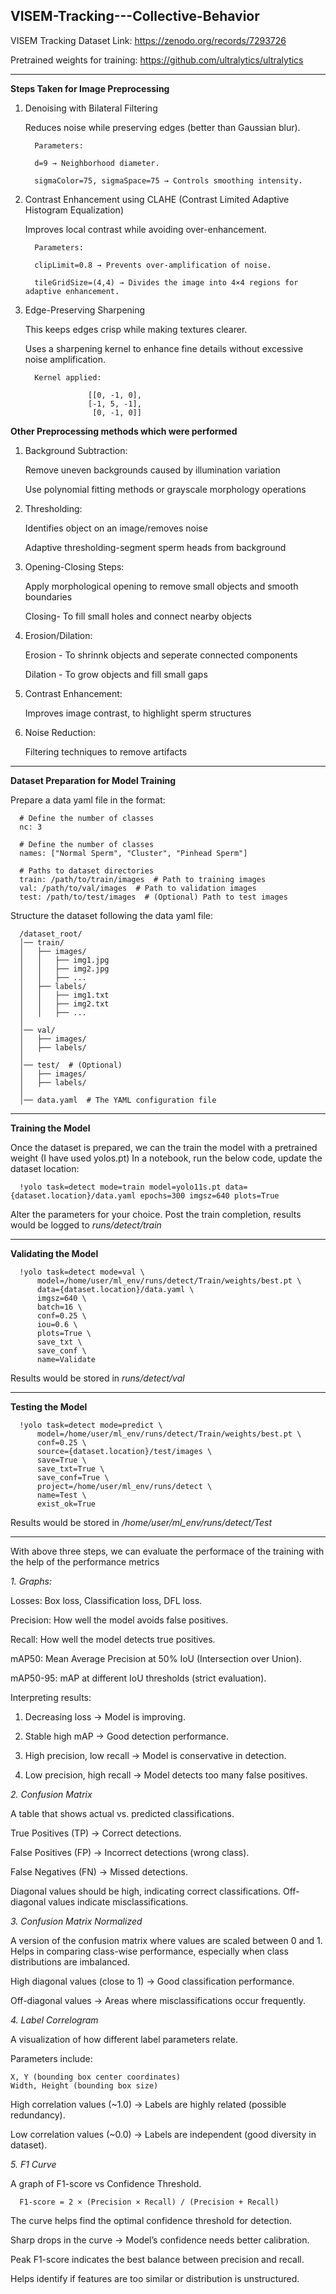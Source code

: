 ## VISEM-Tracking---Collective-Behavior

VISEM Tracking Dataset Link: https://zenodo.org/records/7293726

Pretrained weights for training: https://github.com/ultralytics/ultralytics

--------------------------------------------------------------------------------------------------------------------------------------------------------------------------------------------
**Steps Taken for Image Preprocessing**

1. Denoising with Bilateral Filtering

   Reduces noise while preserving edges (better than Gaussian blur).

         Parameters:

         d=9 → Neighborhood diameter.

         sigmaColor=75, sigmaSpace=75 → Controls smoothing intensity.

3. Contrast Enhancement using CLAHE (Contrast Limited Adaptive Histogram Equalization)

   Improves local contrast while avoiding over-enhancement.

         Parameters:

         clipLimit=0.8 → Prevents over-amplification of noise.
   
         tileGridSize=(4,4) → Divides the image into 4×4 regions for adaptive enhancement.

5. Edge-Preserving Sharpening

   This keeps edges crisp while making textures clearer.

   Uses a sharpening kernel to enhance fine details without excessive noise amplification.

         Kernel applied:
   
                     [[0, -1, 0], 
                     [-1, 5, -1], 
                      [0, -1, 0]]

**Other Preprocessing methods which were performed**
1. Background Subtraction:

   Remove uneven backgrounds caused by illumination variation

   Use polynomial fitting methods or grayscale morphology operations
   
2. Thresholding:

   Identifies object on an image/removes noise

   Adaptive thresholding-segment sperm heads from background
   
3. Opening-Closing Steps:

    Apply morphological opening to remove small objects and smooth boundaries

    Closing- To fill small holes and connect nearby objects
   
4. Erosion/Dilation:
   
   Erosion - To shrinnk objects and seperate connected components

   Dilation - To grow objects and fill small gaps
   
5. Contrast Enhancement:

   Improves image contrast, to highlight sperm structures
   
6. Noise Reduction:

   Filtering techniques to remove artifacts


--------------------------------------------------------------------------------------------------------------------------------------------------------------------------------------------
**Dataset Preparation for Model Training**

Prepare a data yaml file in the format:

      # Define the number of classes
      nc: 3 

      # Define the number of classes
      names: ["Normal Sperm", "Cluster", "Pinhead Sperm"] 
      
      # Paths to dataset directories
      train: /path/to/train/images  # Path to training images
      val: /path/to/val/images  # Path to validation images
      test: /path/to/test/images  # (Optional) Path to test images

Structure the dataset following the data yaml file: 

      /dataset_root/
      │── train/
      │   ├── images/
      │   │   ├── img1.jpg
      │   │   ├── img2.jpg
      │   │   ├── ...
      │   ├── labels/
      │   │   ├── img1.txt
      │   │   ├── img2.txt
      │   │   ├── ...
      │
      │── val/
      │   ├── images/
      │   ├── labels/
      │
      │── test/  # (Optional)
      │   ├── images/
      │   ├── labels/
      │
      │── data.yaml  # The YAML configuration file

------------------------------------------------------------------------------------------------------------------------------------------------------------------------------------------------
**Training the Model**

Once the dataset is prepared, we can the train the model with a pretrained weight (I have used yolos.pt)
In a notebook, run the below code, update the dataset location:

      !yolo task=detect mode=train model=yolo11s.pt data={dataset.location}/data.yaml epochs=300 imgsz=640 plots=True

Alter the parameters for your choice.
Post the train completion, results would be logged to *runs/detect/train*

--------------------------------------------------------------------------------------------------------------------------------------------------------------------------------------------------
**Validating the Model**

      !yolo task=detect mode=val \
          model=/home/user/ml_env/runs/detect/Train/weights/best.pt \
          data={dataset.location}/data.yaml \
          imgsz=640 \
          batch=16 \
          conf=0.25 \
          iou=0.6 \
          plots=True \
          save_txt \
          save_conf \
          name=Validate
Results would be stored in *runs/detect/val*

--------------------------------------------------------------------------------------------------------------------------------------------------------------------------------------------------
**Testing the Model**

      !yolo task=detect mode=predict \
          model=/home/user/ml_env/runs/detect/Train/weights/best.pt \
          conf=0.25 \
          source={dataset.location}/test/images \
          save=True \
          save_txt=True \
          save_conf=True \
          project=/home/user/ml_env/runs/detect \
          name=Test \
          exist_ok=True
Results would be stored in */home/user/ml_env/runs/detect/Test*

---------------------------------------------------------------------------------------------------------------------------------------------------------------------------------------------------
With above three steps, we can evaluate the performace of the training with the help of the performance metrics

*1. Graphs:*

Losses: Box loss, Classification loss, DFL loss.

Precision: How well the model avoids false positives.

Recall: How well the model detects true positives.

mAP50: Mean Average Precision at 50% IoU (Intersection over Union).

mAP50-95: mAP at different IoU thresholds (strict evaluation).                                                                                                                                       

Interpreting results:

1. Decreasing loss → Model is improving.

2. Stable high mAP → Good detection performance.

3. High precision, low recall → Model is conservative in detection.

4. Low precision, high recall → Model detects too many false positives.

*2. Confusion Matrix*

A table that shows actual vs. predicted classifications.

True Positives (TP) → Correct detections.

False Positives (FP) → Incorrect detections (wrong class).

False Negatives (FN) → Missed detections.

Diagonal values should be high, indicating correct classifications. Off-diagonal values indicate misclassifications.

*3. Confusion Matrix Normalized*

A version of the confusion matrix where values are scaled between 0 and 1. Helps in comparing class-wise performance, especially when class distributions are imbalanced.

High diagonal values (close to 1) → Good classification performance.

Off-diagonal values → Areas where misclassifications occur frequently.

*4. Label Correlogram*

A visualization of how different label parameters relate.

Parameters include:

    X, Y (bounding box center coordinates)
    Width, Height (bounding box size)

High correlation values (~1.0) → Labels are highly related (possible redundancy).

Low correlation values (~0.0) → Labels are independent (good diversity in dataset).

*5. F1 Curve*

A graph of F1-score vs Confidence Threshold.

      F1-score = 2 × (Precision × Recall) / (Precision + Recall)

The curve helps find the optimal confidence threshold for detection.

Sharp drops in the curve → Model’s confidence needs better calibration.

Peak F1-score indicates the best balance between precision and recall.

Helps identify if features are too similar or distribution is unstructured.



